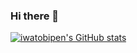 ### Hi there 👋
[![iwatobipen's GitHub stats](https://github-readme-stats.vercel.app/api?username=iwatobipen)](https://github.com/anuraghazra/github-readme-stats)
<!--
**iwatobipen/iwatobipen** is a ✨ _special_ ✨ repository because its `README.md` (this file) appears on your GitHub profile.

Here are some ideas to get you started:

- 🔭 I’m currently working on ...
- 🌱 I’m currently learning ...
- 👯 I’m looking to collaborate on ...
- 🤔 I’m looking for help with ...
- 💬 Ask me about ...
- 📫 How to reach me: ...
- 😄 Pronouns: ...
- ⚡ Fun fact: ...
-->
